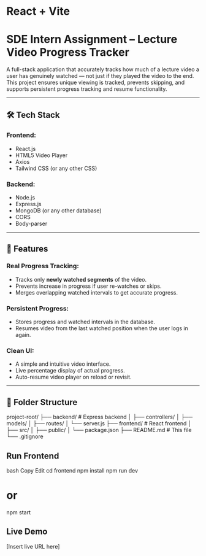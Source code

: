 # React + Vite

# SDE Intern Assignment – Lecture Video Progress Tracker

A full-stack application that accurately tracks how much of a lecture video a user has genuinely watched — not just if they played the video to the end. This project ensures unique viewing is tracked, prevents skipping, and supports persistent progress tracking and resume functionality.

---

## 🛠 Tech Stack

### Frontend:
- React.js
- HTML5 Video Player
- Axios
- Tailwind CSS (or any other CSS)

### Backend:
- Node.js
- Express.js
- MongoDB (or any other database)
- CORS
- Body-parser

---

## 📸 Features

###  Real Progress Tracking:
- Tracks only **newly watched segments** of the video.
- Prevents increase in progress if user re-watches or skips.
- Merges overlapping watched intervals to get accurate progress.

###  Persistent Progress:
- Stores progress and watched intervals in the database.
- Resumes video from the last watched position when the user logs in again.

###  Clean UI:
- A simple and intuitive video interface.
- Live percentage display of actual progress.
- Auto-resume video player on reload or revisit.

---

## 📂 Folder Structure
project-root/ ├── backend/ # Express backend │ ├── controllers/ │ ├── models/ │ ├── routes/ │ └── server.js ├── frontend/ # React frontend │ ├── src/ │ ├── public/ │ └── package.json ├── README.md # This file └── .gitignore

## Run Frontend
bash
Copy
Edit
cd frontend
npm install
npm run dev
# or
npm start


## Live Demo
[Insert live URL here]

